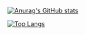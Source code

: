 [![Anurag's GitHub stats](https://github-readme-stats.vercel.app/api?username=phamhongnham)](https://github.com/anuraghazra/github-readme-stats)

[![Top Langs](https://github-readme-stats.vercel.app/api/top-langs/?username=phamhongnham&layout=compact)](https://github.com/anuraghazra/github-readme-stats)

